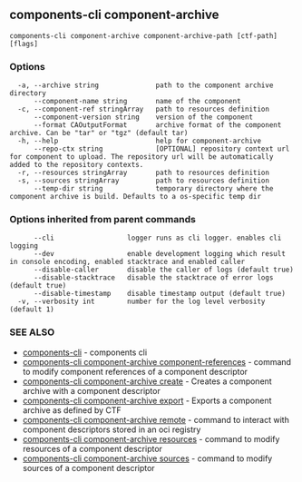 ## components-cli component-archive



```
components-cli component-archive component-archive-path [ctf-path] [flags]
```

### Options

```
  -a, --archive string              path to the component archive directory
      --component-name string       name of the component
  -c, --component-ref stringArray   path to resources definition
      --component-version string    version of the component
      --format CAOutputFormat       archive format of the component archive. Can be "tar" or "tgz" (default tar)
  -h, --help                        help for component-archive
      --repo-ctx string             [OPTIONAL] repository context url for component to upload. The repository url will be automatically added to the repository contexts.
  -r, --resources stringArray       path to resources definition
  -s, --sources stringArray         path to resources definition
      --temp-dir string             temporary directory where the component archive is build. Defaults to a os-specific temp dir
```

### Options inherited from parent commands

```
      --cli                  logger runs as cli logger. enables cli logging
      --dev                  enable development logging which result in console encoding, enabled stacktrace and enabled caller
      --disable-caller       disable the caller of logs (default true)
      --disable-stacktrace   disable the stacktrace of error logs (default true)
      --disable-timestamp    disable timestamp output (default true)
  -v, --verbosity int        number for the log level verbosity (default 1)
```

### SEE ALSO

* [components-cli](components-cli.md)	 - components cli
* [components-cli component-archive component-references](components-cli_component-archive_component-references.md)	 - command to modify component references of a component descriptor
* [components-cli component-archive create](components-cli_component-archive_create.md)	 - Creates a component archive with a component descriptor
* [components-cli component-archive export](components-cli_component-archive_export.md)	 - Exports a component archive as defined by CTF
* [components-cli component-archive remote](components-cli_component-archive_remote.md)	 - command to interact with component descriptors stored in an oci registry
* [components-cli component-archive resources](components-cli_component-archive_resources.md)	 - command to modify resources of a component descriptor
* [components-cli component-archive sources](components-cli_component-archive_sources.md)	 - command to modify sources of a component descriptor

